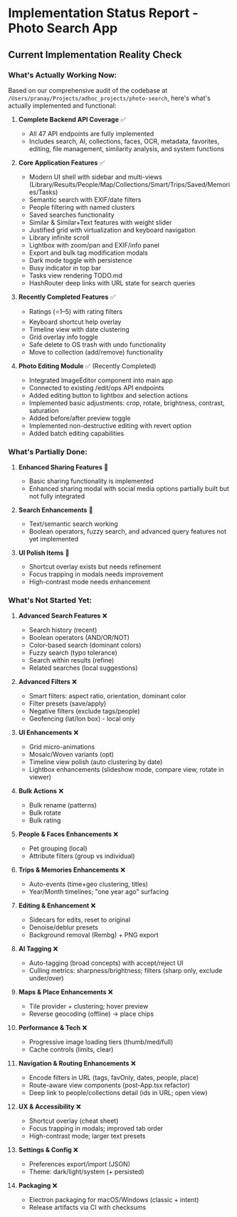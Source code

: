 # Implementation Status Report - Photo Search App

## Current Implementation Reality Check

### What's Actually Working Now:
Based on our comprehensive audit of the codebase at `/Users/pranay/Projects/adhoc_projects/photo-search`, here's what's actually implemented and functional:

1. **Complete Backend API Coverage** ✅
   - All 47 API endpoints are fully implemented
   - Includes search, AI, collections, faces, OCR, metadata, favorites, editing, file management, similarity analysis, and system functions

2. **Core Application Features** ✅
   - Modern UI shell with sidebar and multi-views (Library/Results/People/Map/Collections/Smart/Trips/Saved/Memories/Tasks)
   - Semantic search with EXIF/date filters
   - People filtering with named clusters
   - Saved searches functionality
   - Similar & Similar+Text features with weight slider
   - Justified grid with virtualization and keyboard navigation
   - Library infinite scroll
   - Lightbox with zoom/pan and EXIF/info panel
   - Export and bulk tag modification modals
   - Dark mode toggle with persistence
   - Busy indicator in top bar
   - Tasks view rendering TODO.md
   - HashRouter deep links with URL state for search queries

3. **Recently Completed Features** ✅
   - Ratings (⭐1–5) with rating filters
   - Keyboard shortcut help overlay
   - Timeline view with date clustering
   - Grid overlay info toggle
   - Safe delete to OS trash with undo functionality
   - Move to collection (add/remove) functionality

4. **Photo Editing Module** ✅ (Recently Completed)
   - Integrated ImageEditor component into main app
   - Connected to existing /edit/ops API endpoints
   - Added editing button to lightbox and selection actions
   - Implemented basic adjustments: crop, rotate, brightness, contrast, saturation
   - Added before/after preview toggle
   - Implemented non-destructive editing with revert option
   - Added batch editing capabilities

### What's Partially Done:
1. **Enhanced Sharing Features** 🚧
   - Basic sharing functionality is implemented
   - Enhanced sharing modal with social media options partially built but not fully integrated

2. **Search Enhancements** 🚧
   - Text/semantic search working
   - Boolean operators, fuzzy search, and advanced query features not yet implemented

3. **UI Polish Items** 🚧
   - Shortcut overlay exists but needs refinement
   - Focus trapping in modals needs improvement
   - High-contrast mode needs enhancement

### What's Not Started Yet:
1. **Advanced Search Features** ❌
   - Search history (recent)
   - Boolean operators (AND/OR/NOT)
   - Color-based search (dominant colors)
   - Fuzzy search (typo tolerance)
   - Search within results (refine)
   - Related searches (local suggestions)

2. **Advanced Filters** ❌
   - Smart filters: aspect ratio, orientation, dominant color
   - Filter presets (save/apply)
   - Negative filters (exclude tags/people)
   - Geofencing (lat/lon box) - local only

3. **UI Enhancements** ❌
   - Grid micro-animations
   - Mosaic/Woven variants (opt)
   - Timeline view polish (auto clustering by date)
   - Lightbox enhancements (slideshow mode, compare view, rotate in viewer)

4. **Bulk Actions** ❌
   - Bulk rename (patterns)
   - Bulk rotate
   - Bulk rating

5. **People & Faces Enhancements** ❌
   - Pet grouping (local)
   - Attribute filters (group vs individual)

6. **Trips & Memories Enhancements** ❌
   - Auto-events (time+geo clustering, titles)
   - Year/Month timelines; "one year ago" surfacing

7. **Editing & Enhancement** ❌
   - Sidecars for edits, reset to original
   - Denoise/deblur presets
   - Background removal (Rembg) + PNG export

8. **AI Tagging** ❌
   - Auto-tagging (broad concepts) with accept/reject UI
   - Culling metrics: sharpness/brightness; filters (sharp only, exclude under/over)

9. **Maps & Place Enhancements** ❌
   - Tile provider + clustering; hover preview
   - Reverse geocoding (offline) → place chips

10. **Performance & Tech** ❌
    - Progressive image loading tiers (thumb/med/full)
    - Cache controls (limits, clear)

11. **Navigation & Routing Enhancements** ❌
    - Encode filters in URL (tags, favOnly, dates, people, place)
    - Route-aware view components (post-App.tsx refactor)
    - Deep link to people/collections detail (ids in URL; open view)

12. **UX & Accessibility** ❌
    - Shortcut overlay (cheat sheet)
    - Focus trapping in modals; improved tab order
    - High-contrast mode; larger text presets

13. **Settings & Config** ❌
    - Preferences export/import (JSON)
    - Theme: dark/light/system (+ persisted)

14. **Packaging** ❌
    - Electron packaging for macOS/Windows (classic + intent)
    - Release artifacts via CI with checksums